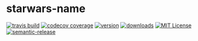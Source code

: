 # starwars-name

[![travis build](https://img.shields.io/travis/diogomiguel/starwars-name.svg?style=flat-square)](https://travis-ci.org/diogomiguel/starwars-name)
[![codecov coverage](https://img.shields.io/codecov/c/github/diogomiguel/starwars-name.svg?style=flat-square)](https://codecov.io/github/diogomiguel/starwars-name)
[![version](https://img.shields.io/npm/v/starwars-name.svg?style=flat-square)](http://npm.im/diogomiguel-starwars-names)
[![downloads](https://img.shields.io/npm/dm/starwars-name.svg?style=flat-square)](http://npm-stat.com/charts.html?package=diogomiguel-starwars-names&from=2015-08-01)
[![MIT License](https://img.shields.io/npm/l/starwars-name.svg?style=flat-square)](http://opensource.org/licenses/MIT)
[![semantic-release](https://img.shields.io/badge/%20%20%F0%9F%93%A6%F0%9F%9A%80-semantic--release-e10079.svg?style=flat-square)](https://github.com/semantic-release/semantic-release)
